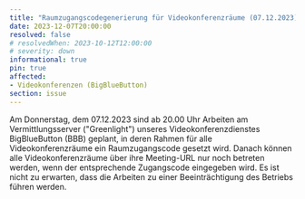 ```yaml
---
title: "Raumzugangscodegenerierung für Videokonferenzräume (07.12.2023)"
date: 2023-12-07T20:00:00
resolved: false
# resolvedWhen: 2023-10-12T12:00:00
# severity: down
informational: true
pin: true
affected:
- Videokonferenzen (BigBlueButton)
section: issue
---
```


Am Donnerstag, dem 07.12.2023 sind ab 20.00 Uhr Arbeiten am Vermittlungsserver ("Greenlight") unseres Videokonferenzdienstes BigBlueButton (BBB) geplant, in deren Rahmen für alle Videokonferenzräume ein Raumzugangscode gesetzt wird. Danach können alle Videokonferenzräume über ihre Meeting-URL nur noch betreten werden, wenn der entsprechende Zugangscode eingegeben wird.  Es ist nicht zu erwarten, dass die Arbeiten zu einer Beeinträchtigung des Betriebs führen werden.
